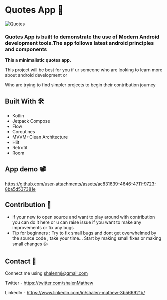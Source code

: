 # Quotes App 💭

![Quotes](https://github.com/user-attachments/assets/10fcaec5-a349-4de3-b896-1d47c67046bd)

### Quotes App is built to demonstrate the use of Modern Android development tools.The app follows latest android principles and components

**This a minimalistic quotes app.**

This project will be best for you if ur someone who are looking to learn more about android development or

Who are trying to find simpler projects to begin their contribution journey

## Built With 🛠
- Kotlin
- Jetpack Compose
- Flow
- Coroutines
- MVVM+Clean Architecture
- Hilt
- Retrofit
- Room

## App demo 📽️
https://github.com/user-attachments/assets/ac831639-4646-4711-9723-8ba5d537381e

## Contribution 🤝
- If your new to open source and want to play around with contribution you can do it here or u can raise issue if you want to make any improvements or fix any bugs
- Tip for beginners : Try to fix small bugs and dont get overwhelmed by the source code , take your time... Start by making small fixes or making small changes 👍

## Contact 📧
Connect me using shalenmj@gmail.com

Twitter - https://twitter.com/shalenMathew

Linkedln - https://www.linkedin.com/in/shalen-mathew-3b566921b/

